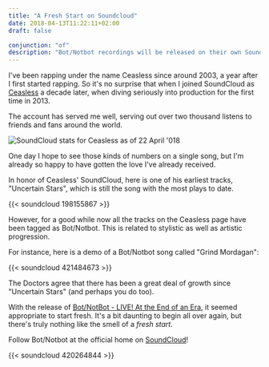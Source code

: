 ```yaml
---
title: "A Fresh Start on Soundcloud"
date: 2018-04-13T11:22:11+02:00
draft: false

conjunction: "of"
description: "Bot/Notbot recordings will be released on their own Soundcloud page (R.I.P. soundcloud.com/ceasless)"
---
```


I've been rapping under the name Ceasless since around 2003, a year after I first started rapping. So it's no surprise that when I joined SoundCloud as [Ceasless](https://soundcloud.com/ceasless) a decade later, when diving seriously into production for the first time in 2013.

The account has served me well, serving out over two thousand listens to friends and fans around the world.

![SoundCloud stats for Ceasless as of 22 April '018](/images/ceasless-stats-alltime-22-april-018.png)

One day I hope to see those kinds of numbers on a single song, but I'm already so happy to have gotten the love I've already received.

In honor of Ceasless' SoundCloud, here is one of his earliest tracks, "Uncertain Stars", which is still the song with the most plays to date.

{{< soundcloud 198155867 >}}

However, for a good while now all the tracks on the Ceasless page have been tagged as Bot/Notbot. This is related to stylistic as well as artistic progression.

For instance, here is a demo of a Bot/Notbot song called "Grind Mordagan":

{{< soundcloud 421484673 >}}

The Doctors agree that there has been a great deal of growth since "Uncertain Stars" (and perhaps you do too).

With the release of [Bot/NotBot - LIVE! At the End of an Era](/releases/music/live-at-the-end-of-an-era), it seemed appropriate to start fresh. It's a bit daunting to begin all over again, but there's truly nothing like the smell of a _fresh start_.

Follow Bot/Notbot at the official home on [SoundCloud](https://soundcloud.com/botnotbot)!

{{< soundcloud 420264844 >}}
